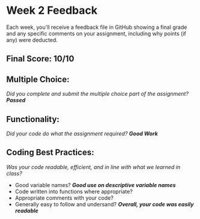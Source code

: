 # Week 2 Feedback
Each week, you'll receive a feedback file in GitHub showing a final grade and any specific comments on your assignment, including why points (if any) were deducted.


## Final Score: 10/10

## Multiple Choice:
_Did you complete and submit the multiple choice part of the assignment?_
***Passed***

## Functionality: 
_Did your code do what the assignment required?_
***Good Work***

## Coding Best Practices:
_Was your code readable, efficient, and in line with what we learned in class?_
* Good variable names?
***Good use on descriptive variable names***
* Code written into functions where appropriate?
* Appropriate comments with your code?
* Generally easy to follow and undersand?
***Overall, your code was easily readable***
